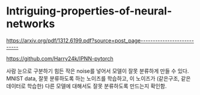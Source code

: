 # Intriguing-properties-of-neural-networks
https://arxiv.org/pdf/1312.6199.pdf?source=post_page---------------------------

https://github.com/Harry24k/IPNN-pytorch

  사람 눈으로 구분하기 힘든 작은 noise를 넣어서 모델이 잘못 분류하게 만들 수 있다.
  MNIST data, 잘못 분류하도록 하는 노이즈를 학습하고, 이 노이즈가 (같은구조, 같은 데이터로 학습한) 다른 모델에 대해서도 잘못 분류하도록 만드는지 확인함.
